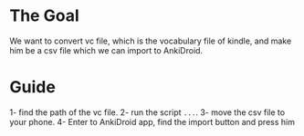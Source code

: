 # The Goal
We want to convert vc file, which is the vocabulary file of kindle, and make him be a csv file which we can import to AnkiDroid.

# Guide
1- find the path of the vc file.
2- run the script `...`.
3- move the csv file to your phone.
4- Enter to AnkiDroid app, find the import button and press him

